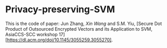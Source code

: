# Privacy-preserving-SVM

This is the code of paper: Jun Zhang, *Xin Wang* and S.M. Yiu,
 [Secure Dot Product of Outsourced Encrypted Vectors and its Application to SVM, AsiaCCS-SCC workshop 17] [https://dl.acm.org/doi/10.1145/3055259.3055270].
